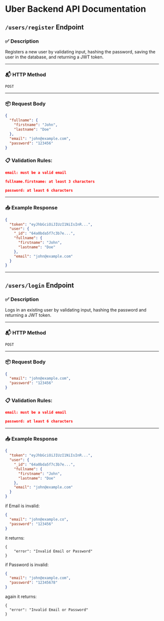 # Uber Backend API Documentation

## `/users/register` Endpoint

### ✅ Description
Registers a new user by validating input, hashing the password, saving the user in the database, and returning a JWT token.

---

### 📬 HTTP Method
`POST`

---

### 📦 Request Body

```json
{
  "fullname": {
    "firstname": "John",
    "lastname": "Doe"
  },
  "email": "john@example.com",
  "password": "123456"
}
```

### 📋 Validation Rules:

```json
email: must be a valid email

fullname.firstname: at least 3 characters

password: at least 6 characters
```

---

### 📥 Example Response

```json
{
  "token": "eyJhbGciOiJIUzI1NiIsInR...",
  "user": {
    "_id": "64a0bda5f7c3b7e...",
    "fullname": {
      "firstname": "John",
      "lastname": "Doe"
    },
    "email": "john@example.com"
  }
}
```

---

## `/users/login` Endpoint

### ✅ Description
Logs in an existing user by validating input, hashing the password and returning a JWT token.

---

### 📬 HTTP Method
`POST`

---

### 📦 Request Body

```json
{
  "email": "john@example.com",
  "password": "123456"
}
```

### 📋 Validation Rules:

```json
email: must be a valid email

password: at least 6 characters
```

---

### 📥 Example Response

```json
{
  "token": "eyJhbGciOiJIUzI1NiIsInR...",
  "user": {
    "_id": "64a0bda5f7c3b7e...",
    "fullname": {
      "firstname": "John",
      "lastname": "Doe"
    },
    "email": "john@example.com"
  }
}
```

if Email is invalid: 

```json
{
  "email": "john@example.co",
  "password": "123456"
}
```

it returns: 

```
{
    "error": "Invalid Email or Password"
}
```

if Password is invalid:

```json
{
  "email": "john@example.com",
  "password": "12345678"
}
```

again it returns:

```
{
  "error": "Invalid Email or Password"
}
```
